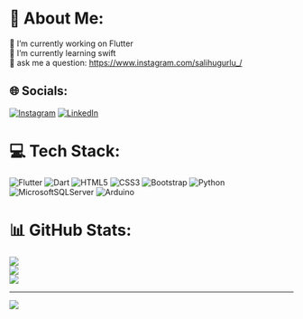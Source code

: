 # 💫 About Me:
🔭 I’m currently working on Flutter<br>🌱 I’m currently learning swift<br>💬 ask me a question: https://www.instagram.com/salihugurlu_/<br>


## 🌐 Socials:
[![Instagram](https://img.shields.io/badge/Instagram-%23E4405F.svg?logo=Instagram&logoColor=white)](https://instagram.com/salihugurlu_) [![LinkedIn](https://img.shields.io/badge/LinkedIn-%230077B5.svg?logo=linkedin&logoColor=white)](https://linkedin.com/in/salihugrlu) 

# 💻 Tech Stack:
![Flutter](https://img.shields.io/badge/Flutter-%2302569B.svg?style=flat&logo=Flutter&logoColor=white) ![Dart](https://img.shields.io/badge/dart-%230175C2.svg?style=flat&logo=dart&logoColor=white) ![HTML5](https://img.shields.io/badge/html5-%23E34F26.svg?style=flat&logo=html5&logoColor=white) ![CSS3](https://img.shields.io/badge/css3-%231572B6.svg?style=flat&logo=css3&logoColor=white) ![Bootstrap](https://img.shields.io/badge/bootstrap-%23563D7C.svg?style=flat&logo=bootstrap&logoColor=white) ![Python](https://img.shields.io/badge/python-3670A0?style=flat&logo=python&logoColor=ffdd54) ![MicrosoftSQLServer](https://img.shields.io/badge/Microsoft%20SQL%20Sever-CC2927?style=flat&logo=microsoft%20sql%20server&logoColor=white) ![Arduino](https://img.shields.io/badge/-Arduino-00979D?style=flat&logo=Arduino&logoColor=white)
# 📊 GitHub Stats:
![](https://github-readme-stats.vercel.app/api?username=sxxsalihxxs&theme=highcontrast&hide_border=false&include_all_commits=false&count_private=false)<br/>
![](https://github-readme-streak-stats.herokuapp.com/?user=sxxsalihxxs&theme=highcontrast&hide_border=false)<br/>
![](https://github-readme-stats.vercel.app/api/top-langs/?username=sxxsalihxxs&theme=highcontrast&hide_border=false&include_all_commits=false&count_private=false&layout=compact)

---
[![](https://visitcount.itsvg.in/api?id=sxxsalihxxs&icon=0&color=0)](https://visitcount.itsvg.in)

<!-- Proudly created with GPRM ( https://gprm.itsvg.in ) -->
